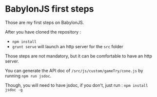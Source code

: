 BabylonJS first steps
=====================

Those are my first steps on BabylonJS.

After you have cloned the repository :

* `npm install`
* `grunt serve` will launch an http server for the `src` folder

Those steps are not mandatory, but it can be comfortable to have an http server.

You can generate the API doc of `/src/js/custom/gameTry/cone.js` by running `npm run jsdoc`.

Though, you will need to have jsdoc, if you don't, just run : `npm install jsdoc -g`